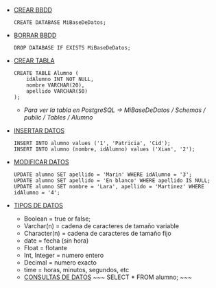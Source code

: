 - [CREAR BBDD]()
	~~~
 	CREATE DATABASE MiBaseDeDatos;
 	~~~
- [BORRAR BBDD]()
 	~~~
 	DROP DATABASE IF EXISTS MiBaseDeDatos;
 	~~~

 - [CREAR TABLA]()
	~~~
	CREATE TABLE Alumno (
 		idAlumno INT NOT NULL,
 		nombre VARCHAR(20),
 		apellido VARCHAR(50)
 	);
	~~~
   	- *Para ver la tabla en PostgreSQL -> MiBaseDeDatos / Schemas / public / Tables / Alumno*
- [INSERTAR DATOS]()
  	~~~
	INSERT INTO alumno values ('1', 'Patricia', 'Cid');
	INSERT INTO alumno (nombre, idAlumno) values ('Xian', '2');
   	~~~
- [MODIFICAR DATOS]()
  	~~~
	UPDATE alumno SET apellido = 'Marin' WHERE idAlumno = '3';
	UPDATE alumno SET apellido = 'En blanco' WHERE apellido IS NULL;
	UPDATE alumno SET nombre = 'Lara', apellido = 'Martinez' WHERE idAlumno = '4';
   	~~~
- [TIPOS DE DATOS]()
  	- Boolean = true or false;
 	- Varchar(n) = cadena de caracteres de tamaño variable
  	- Character(n) = cadena de caracteres de tamaño fijo
  	- date = fecha (sin hora)
  	- Float = flotante
  	- Int, Integer = numero entero
  	- Decimal = numero exacto
  	- time = horas, minutos, segundos, etc
  - [CONSULTAS DE DATOS]()
    	~~~
    	SELECT * FROM alumno;
    	~~~

